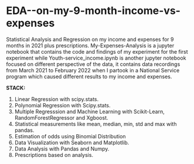 # EDA--on-my-9-month-income-vs-expenses
Statistical Analysis and Regression  on my income and expenses for 9 months in 2021 plus prescriptions.
My-Expenses-Analysis is a jupyter notebook that contains the code and findings of my experiment for the first experiment while  Youth-service_income.ipynb is another jupyter notebook focused on different perspective of the data, it contains data recordings from March 2021 to February 2022 when I partook in a National Service program which caused different results to my income and expenses.

**STACK:**
1. Linear Regression with scipy.stats.
2. Polynomial Regression with Scipy.stats.
3. Multiple Regresssion and Machine Learning with Scikit-Learn, RandomForestRegressor and Xgboost.
5. Statistical measurements like mean, median, min, std and max with pandas.
6. Estimation of odds using Binomial Distribution
7. Data Visualization with Seaborn and Matplotlib.
8. Data Analysis with Pandas and Numpy.
9. Prescriptions based on analysis.

